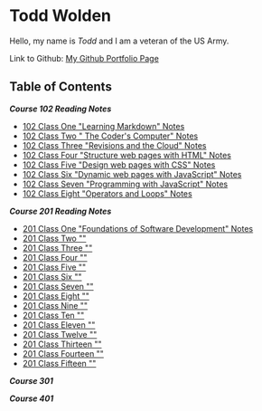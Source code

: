# Todd Wolden

Hello, my name is _Todd_ and I am a veteran of the US Army.  

Link to Github: [My Github Portfolio Page](https://github.com/Todd75)

## Table of Contents

***Course 102 Reading Notes***

- [102 Class One "Learning Markdown" Notes](https://github.com/Todd75/reading-notes/blob/main/class1.md)
- [102 Class Two " The Coder's Computer" Notes](https://github.com/Todd75/reading-notes/blob/main/class2.md)
- [102 Class Three "Revisions and the Cloud" Notes](https://github.com/Todd75/reading-notes/blob/main/class3.md)
- [102 Class Four "Structure web pages with HTML" Notes](https://github.com/Todd75/reading-notes/blob/main/class4.md)
- [102 Class Five "Design web pages with CSS" Notes](https://github.com/Todd75/reading-notes/blob/main/class5.md)
- [102 Class Six "Dynamic web pages with JavaScript" Notes](https://github.com/Todd75/reading-notes/blob/main/class6.md)
- [102 Class Seven "Programming with JavaScript" Notes](https://github.com/Todd75/reading-notes/blob/main/class7.md)
- [102 Class Eight "Operators and Loops" Notes](https://github.com/Todd75/reading-notes/blob/main/class8.md)

***Course 201 Reading Notes***

- [201 Class One "Foundations of Software Development" Notes](https://github.com/Todd75/reading-notes/blob/main/201class1.md)
- [201 Class Two ""](https://github.com/Todd75/reading-notes/blob/main/201class2.md)
- [201 Class Three ""](https://github.com/Todd75/reading-notes/blob/main/201class3.md)
- [201 Class Four ""](https://github.com/Todd75/reading-notes/blob/main/201class4.md)
- [201 Class Five ""](https://github.com/Todd75/reading-notes/blob/main/201class5.md)
- [201 Class Six ""](https://github.com/Todd75/reading-notes/blob/main/201class6.md)
- [201 Class Seven ""](https://github.com/Todd75/reading-notes/blob/main/201class7.md)
- [201 Class Eight ""](https://github.com/Todd75/reading-notes/blob/main/201class8.md)
- [201 Class Nine ""](https://github.com/Todd75/reading-notes/blob/main/201class9.md)
- [201 Class Ten ""](https://github.com/Todd75/reading-notes/blob/main/201class10.md)
- [201 Class Eleven ""](https://github.com/Todd75/reading-notes/blob/main/201class11.md)
- [201 Class Twelve ""](https://github.com/Todd75/reading-notes/blob/main/201class12.md)
- [201 Class Thirteen ""](https://github.com/Todd75/reading-notes/blob/main/201class13.md)
- [201 Class Fourteen ""](https://github.com/Todd75/reading-notes/blob/main/201class14.md)
- [201 Class Fifteen ""](https://github.com/Todd75/reading-notes/blob/main/201class15.md)

***Course 301***

***Course 401***
